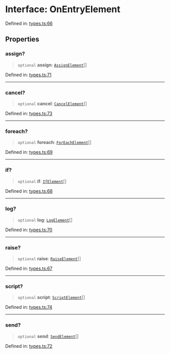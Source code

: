 # Interface: OnEntryElement

Defined in: [types.ts:66](https://github.com/caweinshenker/scxml-js/blob/7dd2f3af253aee1431983d9212ae959f7d7083ba/src/types.ts#L66)

## Properties

### assign?

> `optional` **assign**: [`AssignElement`](AssignElement.md)[]

Defined in: [types.ts:71](https://github.com/caweinshenker/scxml-js/blob/7dd2f3af253aee1431983d9212ae959f7d7083ba/src/types.ts#L71)

***

### cancel?

> `optional` **cancel**: [`CancelElement`](CancelElement.md)[]

Defined in: [types.ts:73](https://github.com/caweinshenker/scxml-js/blob/7dd2f3af253aee1431983d9212ae959f7d7083ba/src/types.ts#L73)

***

### foreach?

> `optional` **foreach**: [`ForEachElement`](ForEachElement.md)[]

Defined in: [types.ts:69](https://github.com/caweinshenker/scxml-js/blob/7dd2f3af253aee1431983d9212ae959f7d7083ba/src/types.ts#L69)

***

### if?

> `optional` **if**: [`IfElement`](IfElement.md)[]

Defined in: [types.ts:68](https://github.com/caweinshenker/scxml-js/blob/7dd2f3af253aee1431983d9212ae959f7d7083ba/src/types.ts#L68)

***

### log?

> `optional` **log**: [`LogElement`](LogElement.md)[]

Defined in: [types.ts:70](https://github.com/caweinshenker/scxml-js/blob/7dd2f3af253aee1431983d9212ae959f7d7083ba/src/types.ts#L70)

***

### raise?

> `optional` **raise**: [`RaiseElement`](RaiseElement.md)[]

Defined in: [types.ts:67](https://github.com/caweinshenker/scxml-js/blob/7dd2f3af253aee1431983d9212ae959f7d7083ba/src/types.ts#L67)

***

### script?

> `optional` **script**: [`ScriptElement`](ScriptElement.md)[]

Defined in: [types.ts:74](https://github.com/caweinshenker/scxml-js/blob/7dd2f3af253aee1431983d9212ae959f7d7083ba/src/types.ts#L74)

***

### send?

> `optional` **send**: [`SendElement`](SendElement.md)[]

Defined in: [types.ts:72](https://github.com/caweinshenker/scxml-js/blob/7dd2f3af253aee1431983d9212ae959f7d7083ba/src/types.ts#L72)
